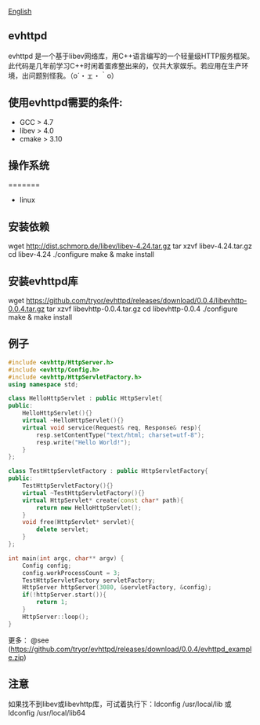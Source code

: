 [English](README_en.md)

## evhttpd
evhttpd 是一个基于libev网络库，用C++语言编写的一个轻量级HTTP服务框架。此代码是几年前学习C++时闲着蛋疼整出来的，仅共大家娱乐。若应用在生产环境，出问题别怪我。（o´・ェ・｀o）

## 使用evhttpd需要的条件:
* GCC > 4.7
* libev > 4.0 
* cmake > 3.10


## 操作系统
=======
* linux


## 安装依赖
 wget http://dist.schmorp.de/libev/libev-4.24.tar.gz
 tar xzvf libev-4.24.tar.gz 
 cd libev-4.24
 ./configure
 make & make install
 
## 安装evhttpd库
 wget https://github.com/tryor/evhttpd/releases/download/0.0.4/libevhttp-0.0.4.tar.gz
 tar xzvf libevhttp-0.0.4.tar.gz
 cd libevhttp-0.0.4
 ./configure
 make & make install
 

 
## 例子
```C++
#include <evhttp/HttpServer.h>
#include <evhttp/Config.h>
#include <evhttp/HttpServletFactory.h>
using namespace std;

class HelloHttpServlet : public HttpServlet{
public:
    HelloHttpServlet(){}
    virtual ~HelloHttpServlet(){}
    virtual void service(Request& req, Response& resp){
        resp.setContentType("text/html; charset=utf-8");
        resp.write("Hello World!");
    }
};

class TestHttpServletFactory : public HttpServletFactory{
public:
    TestHttpServletFactory(){}
    virtual ~TestHttpServletFactory(){}
    virtual HttpServlet* create(const char* path){
        return new HelloHttpServlet();
    }
    void free(HttpServlet* servlet){
        delete servlet;
    }
};

int main(int argc, char** argv) {
    Config config;
    config.workProcessCount = 3;
    TestHttpServletFactory servletFactory;
    HttpServer httpServer(3080, &servletFactory, &config);
    if(!httpServer.start()){
        return 1;
    }
    HttpServer::loop();
}
```
更多：
@see (https://github.com/tryor/evhttpd/releases/download/0.0.4/evhttpd_example.zip)

## 注意
如果找不到libev或libevhttp库，可试着执行下：ldconfig /usr/local/lib 或 ldconfig /usr/local/lib64


